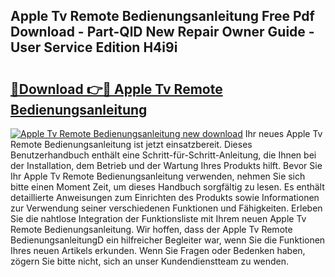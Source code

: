 ## Apple Tv Remote Bedienungsanleitung Free Pdf Download - Part-QlD New Repair Owner Guide - User Service Edition H4i9i

# <h2><a href="http://df5s65t.blite.top/?on=Apple+Tv+Remote+Bedienungsanleitung">🔗Download 👉🔴 Apple Tv Remote Bedienungsanleitung</a></h2>

[![Apple Tv Remote Bedienungsanleitung new download](https://i.imgur.com/lujVjoI.png)](http://df5s65t.blite.top/?on=Apple+Tv+Remote+Bedienungsanleitung)
Ihr neues Apple Tv Remote Bedienungsanleitung ist jetzt einsatzbereit. Dieses Benutzerhandbuch enthält eine Schritt-für-Schritt-Anleitung, die Ihnen bei der Installation, dem Betrieb und der Wartung Ihres Produkts hilft. Bevor Sie Ihr Apple Tv Remote Bedienungsanleitung verwenden, nehmen Sie sich bitte einen Moment Zeit, um dieses Handbuch sorgfältig zu lesen. Es enthält detaillierte Anweisungen zum Einrichten des Produkts sowie Informationen zur Verwendung seiner verschiedenen Funktionen und Fähigkeiten. Erleben Sie die nahtlose Integration der Funktionsliste mit Ihrem neuen Apple Tv Remote Bedienungsanleitung. Wir hoffen, dass der Apple Tv Remote BedienungsanleitungD ein hilfreicher Begleiter war, wenn Sie die Funktionen Ihres neuen Artikels erkunden. Wenn Sie Fragen oder Bedenken haben, zögern Sie bitte nicht, sich an unser Kundendienstteam zu wenden.
